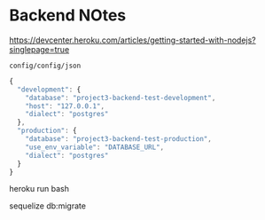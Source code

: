 # Backend NOtes

https://devcenter.heroku.com/articles/getting-started-with-nodejs?singlepage=true

`config/config/json`

```js
{
  "development": {
    "database": "project3-backend-test-development",
    "host": "127.0.0.1",
    "dialect": "postgres"
  },
  "production": {
    "database": "project3-backend-test-production",
    "use_env_variable": "DATABASE_URL",
    "dialect": "postgres"
  }
}
```


heroku run bash

sequelize db:migrate